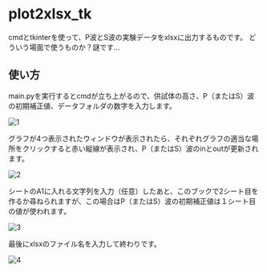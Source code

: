 # plot2xlsx_tk
cmdとtkinterを使って、P波とS波の実験データをxlsxに出力するものです。
どういう場面で使うものか？謎です…

## 使い方
main.pyを実行するとcmdが立ち上がるので、供試体の高さ、P（またはS）波の初期補正値、データフォルダの数字を入力します。

![1](https://user-images.githubusercontent.com/126104168/221366572-c0685eca-4bbc-4469-a4b7-ef9fb2ab3dea.png)


グラフが4つ表示されたウィンドウが表示されたら、それぞれグラフの適当な場所をクリックすると赤い縦線が表示され、P（またはS）波のinとoutが更新されます。

![2](https://user-images.githubusercontent.com/126104168/221366474-cc17d571-85b5-4850-8cba-c6e504f83ab7.png)

シートのA1に入れる文字列を入力（任意）したあと、このブックで2シート目を作るか尋ねられますが、この場合はP（またはS）波の初期補正値は１シート目の値が使われます。 

![3](https://user-images.githubusercontent.com/126104168/221366477-fd26b48b-ea17-4169-8072-e2c7d2575362.png)

最後にxlsxのファイル名を入力して終わりです。

![4](https://user-images.githubusercontent.com/126104168/221366494-e3ba80b4-a726-45ea-b322-6bbd00956142.png)
